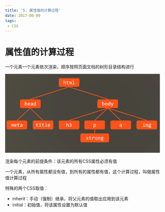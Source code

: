 ```yaml
---
title: '5. 属性值的计算过程'
date: 2017-06-09
tags:
 - CSS
---
```


# 属性值的计算过程

一个元素一个元素依次渲染，顺序按照页面文档的树形目录结构进行

![tree](../images/tree.png)

渲染每个元素的前提条件：该元素的所有CSS属性必须有值

一个元素，从所有属性都没有值，到所有的属性都有值，这个计算过程，叫做属性值计算过程

特殊的两个CSS取值：

- inherit：手动（强制）继承，将父元素的值取出应用到该元素
- initial：初始值，将该属性设置为默认值
